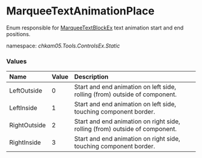 # MarqueeTextAnimationPlace
Enum responsible for [MarqueeTextBlockEx](MarqueeTextBlockEx.md) text animation start and end positions.

namespace: _chkam05.Tools.ControlsEx.Static_

### Values

| Name         | Value | Description |
|:-------------|:------|:------------|
| LeftOutside  | 0     | Start and end animation on left side, rolling (from) outside of component. |
| LeftInside   | 1     | Start and end animation on left side, touching component border. |
| RightOutside | 2     | Start and end animation on right side, rolling (from) outside of component. |
| RightInside  | 3     | Start and end animation on right side, touching component border. |
